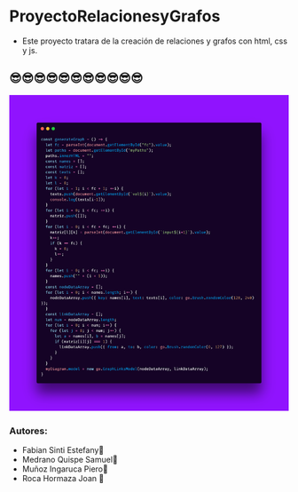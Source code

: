 # ProyectoRelacionesyGrafos
- Este proyecto tratara de la creación de relaciones y grafos con html, css y js.

## 😎😎😎😎😎😎😎😎😎😎😎

![fotoCodigo](./img/carbon.png)

### Autores:
- Fabian Sinti Estefany💙
- Medrano Quispe Samuel💚
- Muñoz Ingaruca Piero💛
- Roca Hormaza Joan 🧡
